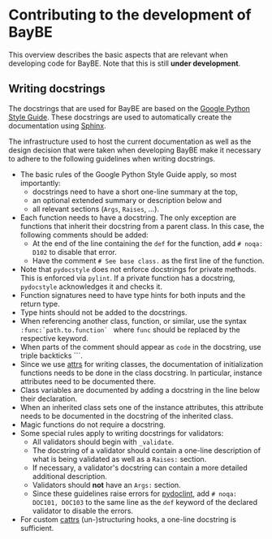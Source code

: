 # Contributing to the development of BayBE

This overview describes the basic aspects that are relevant when developing code for BayBE.
Note that this is still **under development**.

## Writing docstrings

The docstrings that are used for BayBE are based on the [Google Python Style Guide](https://google.github.io/styleguide/pyguide.html).
These docstrings are used to automatically create the documentation using [Sphinx](https://www.sphinx-doc.org/en/master/index.html).

The infrastructure used to host the current documentation as well as the design decision that were taken when developing BayBE make it necessary to adhere to the following guidelines when writing docstrings.

- The basic rules of the Google Python Style Guide apply, so most importantly:
    * docstrings need to have a short one-line summary at the top, 
    * an optional extended summary or description below and
    * all relevant sections (`Args`, `Raises`, ...).
- Each function needs to have a docstring. The only exception are functions that inherit their docstring from a parent class. In this case, the following comments should be added:
    * At the end of the line containing the `def` for the function, add `# noqa: D102` to disable that error.
    * Have the comment `# See base class.` as the first line of the function.
- Note that `pydocstyle` does not enforce docstrings for private methods. This is enforced via `pylint`. If a private function has a docstring, `pydocstyle` acknowledges it and checks it.
- Function signatures need to have type hints for both inputs and the return type.
- Type hints should not be added to the docstrings.
- When referencing another class, function, or similar, use the syntax ``:func:`path.to.function` `` where `func` should be replaced by the respective keyword.
- When parts of the comment should appear as `code` in the docstring, use triple backticks ```.
- Since we use [attrs](https://www.attrs.org/en/stable/) for writing classes, the documentation of initialization functions needs to be done in the class docstring. In particular, instance attributes need to be documented there.
- Class variables are documented by adding a docstring in the line below their declaration.
- When an inherited class sets one of the instance attributes, this attribute needs to be documented in the docstring of the inherited class.
- Magic functions do not require a docstring.
- Some special rules apply to writing docstrings for validators:
    * All validators should begin with `_validate`.
    * The docstring of a validator should contain a one-line description of what is being validated as well as a `Raises:` section.
    * If necessary, a validator's docstring can contain a more detailed additional description.
    * Validators should **not** have an `Args:` section. 
    * Since these guidelines raise errors for  [pydoclint](https://github.com/jsh9/pydoclint), add `# noqa: DOC101, DOC103` to the same line as the `def` keyword of the declared validator to disable the errors.
- For custom [cattrs](https://catt.rs/) (un-)structuring hooks, a one-line docstring is sufficient.